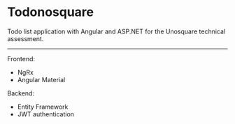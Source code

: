 # Todonosquare

Todo list application with Angular and ASP.NET for the Unosquare technical assessment.

---

Frontend:
- NgRx
- Angular Material

Backend:
- Entity Framework
- JWT authentication
